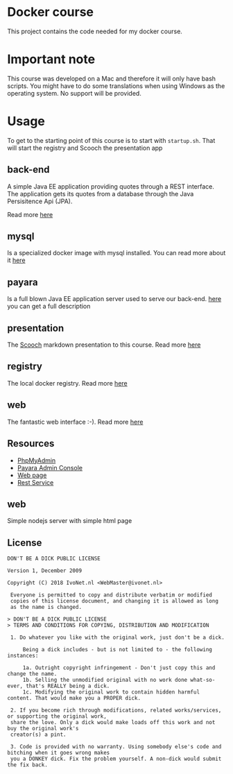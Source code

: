 # Docker course

This project contains the code needed for my docker course.

# Important note

This course was developed on a Mac and therefore it will only have bash scripts.
You might have to do some translations when using Windows as the operating system.
No support will be provided.

# Usage

To get to the starting point of this course is to start with `startup.sh`.
That will start the registry and Scooch the presentation app

## back-end

A simple Java EE application providing quotes through a REST interface.
The application gets its quotes from a database through the Java Persisitence Api (JPA).  

Read more [here](./back-end/README.md)

## mysql

Is a specialized docker image with mysql installed. You can read more about it [here](./mysql/README.md)

## payara

Is a full blown Java EE application server used to serve our back-end.
[here](./payara/README.md) you can get a full description

## presentation

The [Scooch](http://ivo2u.nl/Yi) markdown presentation to this course. Read more [here](./presentation/README.md)

## registry

The local docker registry. Read more [here](./registry/README.md)

## web

The fantastic web interface :-). Read more [here](./web/README.md)


## Resources

* [PhpMyAdmin](http://localhost:8888/)
* [Payara Admin Console](http://localhost:4848)
* [Web page](http://localhost:3000)
* [Rest Service](http://localhost:8080/back-end/rest/quote/1)


## web

Simple nodejs server with simple html page


 
## License
    
    DON'T BE A DICK PUBLIC LICENSE
    
    Version 1, December 2009
    
    Copyright (C) 2018 IvoNet.nl <WebMaster@ivonet.nl>
    
     Everyone is permitted to copy and distribute verbatim or modified
     copies of this license document, and changing it is allowed as long
     as the name is changed.
    
    > DON'T BE A DICK PUBLIC LICENSE
    > TERMS AND CONDITIONS FOR COPYING, DISTRIBUTION AND MODIFICATION
    
     1. Do whatever you like with the original work, just don't be a dick.
    
         Being a dick includes - but is not limited to - the following instances:
    
    	 1a. Outright copyright infringement - Don't just copy this and change the name.
    	 1b. Selling the unmodified original with no work done what-so-ever, that's REALLY being a dick.
    	 1c. Modifying the original work to contain hidden harmful content. That would make you a PROPER dick.
    
     2. If you become rich through modifications, related works/services, or supporting the original work,
     share the love. Only a dick would make loads off this work and not buy the original work's
     creator(s) a pint.
    
     3. Code is provided with no warranty. Using somebody else's code and bitching when it goes wrong makes
     you a DONKEY dick. Fix the problem yourself. A non-dick would submit the fix back.
    
